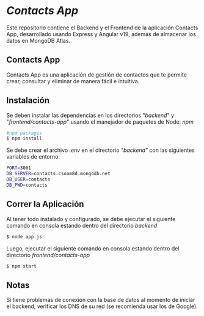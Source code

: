 # _Contacts App_

Este repositorio contiene el Backend y el Frontend de la aplicación Contacts App, desarrollado usando Express y Angular v19, además de almacenar los datos en MongoDB Atlas.

## Contacts App

Contacts App es una aplicación de gestión de contactos que te permite crear, consultar y eliminar de manera fácil e intuitiva. 

## Instalación

Se deben instalar las dependencias en los directorios "_backend_" y "_frontend/contacts-app_" usando el manejador de paquetes de Node: _npm_

```bash
#npm packages
$ npm install
```

Se debe crear el archivo _.env_ en el directorio _"backend"_ con las siguientes variables de entorno:

```bash
PORT=3001
DB_SERVER=contacts.csoam8d.mongodb.net
DB_USER=contacts
DB_PWD=contacts
```

## Correr la Aplicación

Al tener todo instalado y configurado, se debe ejecutar el siguiente comando en consola estando dentro del directorio _backend_

```bash
$ node app.js
```

Luego, ejecutar el siguiente comando en consola estando dentro del directorio _frontend/contacts-app_

```bash
$ npm start
```

## Notas

Si tiene problemas de conexión con la base de datos al momento de iniciar el backend, verificar los DNS de su red (se recomienda usar los de Google).
